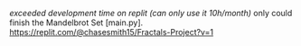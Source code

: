 *exceeded development time on replit (can only use it 10h/month)*
only could finish the Mandelbrot Set [main.py]. 
https://replit.com/@chasesmith15/Fractals-Project?v=1

